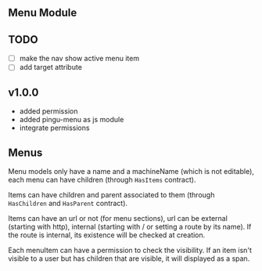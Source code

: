 ## Menu Module

## TODO
- [ ] make the nav show active menu item
- [ ] add target attribute

## v1.0.0
- added permission
- added pingu-menu as js module
- integrate permissions

## Menus
Menu models only have a name and a machineName (which is not editable), each menu can have children (through `HasItems` contract). 

Items can have children and parent associated to them (through `HasChildren` and `HasParent` contract).

Items can have an url or not (for menu sections), url can be external (starting with http), internal (starting with / or setting a route by its name). If the route is internal, its existence will be checked at creation.

Each menuItem can have a permission to check the visibility. If an item isn't visible to a user but has children that are visible, it will displayed as a span.